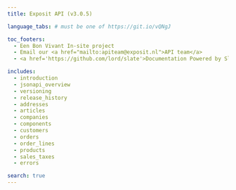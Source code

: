 ```yaml
---
title: Exposit API (v3.0.5)

language_tabs: # must be one of https://git.io/vQNgJ

toc_footers:
  - Een Bon Vivant In-site project
  - Email our <a href="mailto:apiteam@exposit.nl">API team</a>
  - <a href='https://github.com/lord/slate'>Documentation Powered by Slate</a>

includes:
  - introduction
  - jsonapi_overview
  - versioning
  - release_history
  - addresses
  - articles
  - companies
  - components
  - customers
  - orders
  - order_lines
  - products
  - sales_taxes
  - errors

search: true
---
```

